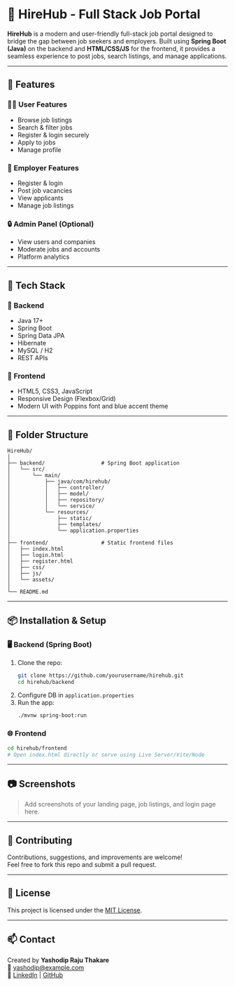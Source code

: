 # 💼 HireHub - Full Stack Job Portal

**HireHub** is a modern and user-friendly full-stack job portal designed to bridge the gap between job seekers and employers. Built using **Spring Boot (Java)** on the backend and **HTML/CSS/JS** for the frontend, it provides a seamless experience to post jobs, search listings, and manage applications.

---

## 🚀 Features

### 👨‍💼 User Features
- Browse job listings
- Search & filter jobs
- Register & login securely
- Apply to jobs
- Manage profile

### 🏢 Employer Features
- Register & login
- Post job vacancies
- View applicants
- Manage job listings

### 🔒 Admin Panel (Optional)
- View users and companies
- Moderate jobs and accounts
- Platform analytics

---

## 🧱 Tech Stack

### 🔧 Backend
- Java 17+
- Spring Boot
- Spring Data JPA
- Hibernate
- MySQL / H2
- REST APIs

### 🎨 Frontend
- HTML5, CSS3, JavaScript
- Responsive Design (Flexbox/Grid)
- Modern UI with Poppins font and blue accent theme

---

## 📁 Folder Structure

```
HireHub/
│
├── backend/                  # Spring Boot application
│   └── src/
│       └── main/
│           ├── java/com/hirehub/
│           │   ├── controller/
│           │   ├── model/
│           │   ├── repository/
│           │   └── service/
│           └── resources/
│               ├── static/
│               ├── templates/
│               └── application.properties
│
├── frontend/                 # Static frontend files
│   ├── index.html
│   ├── login.html
│   ├── register.html
│   ├── css/
│   ├── js/
│   └── assets/
│
└── README.md
```

---

## 📦 Installation & Setup

### 🖥 Backend (Spring Boot)
1. Clone the repo:
   ```bash
   git clone https://github.com/yourusername/hirehub.git
   cd hirehub/backend
   ```
2. Configure DB in `application.properties`
3. Run the app:
   ```bash
   ./mvnw spring-boot:run
   ```

### 🌐 Frontend
```bash
cd hirehub/frontend
# Open index.html directly or serve using Live Server/Vite/Node
```

---

## 📷 Screenshots

> Add screenshots of your landing page, job listings, and login page here.

---

## 🤝 Contributing

Contributions, suggestions, and improvements are welcome!  
Feel free to fork this repo and submit a pull request.

---

## 📜 License

This project is licensed under the [MIT License](LICENSE).

---

## 📫 Contact

Created by **Yashodip Raju Thakare**  
📧 yashodip@example.com  
🔗 [LinkedIn](https://linkedin.com/in/your-profile) | [GitHub](https://github.com/yourusername)
